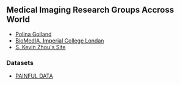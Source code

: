 ## Medical Imaging Research Groups Accross World



 
* [Polina Golland](http://people.csail.mit.edu/polina/) 
* [BioMedIA, Imperial College Londan](https://biomedia.doc.ic.ac.uk/)
* [S. Kevin Zhou's Site](https://sites.google.com/site/skevinzhou/home)



### Datasets
* [PAINFUL DATA](http://www.consortium.ri.cmu.edu/painagree/)

